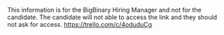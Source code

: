 This information is for the BigBinary Hiring Manager and not for the candidate. 
The candidate will not able to access the link and they should not ask for access. 
https://trello.com/c/4oduduCg
